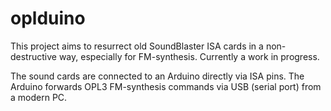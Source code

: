 oplduino
========

This project aims to resurrect old SoundBlaster ISA cards in a non-destructive
way, especially for FM-synthesis. Currently a work in progress.

The sound cards are connected to an Arduino directly via ISA pins. The Arduino
forwards OPL3 FM-synthesis commands via USB (serial port) from a modern PC.
